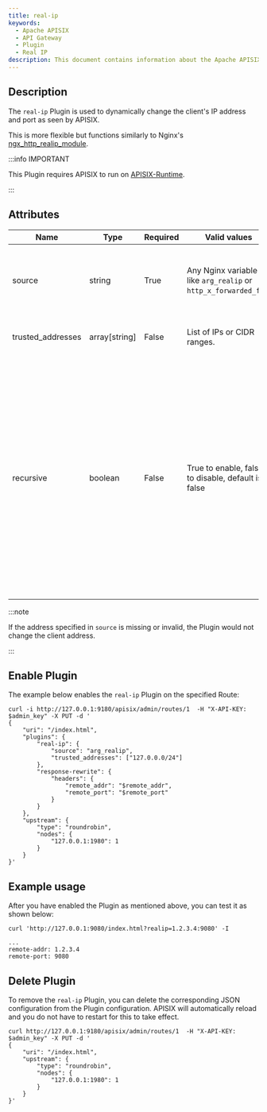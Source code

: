 ```yaml
---
title: real-ip
keywords:
  - Apache APISIX
  - API Gateway
  - Plugin
  - Real IP
description: This document contains information about the Apache APISIX real-ip Plugin.
---
```


<!--
#
# Licensed to the Apache Software Foundation (ASF) under one or more
# contributor license agreements.  See the NOTICE file distributed with
# this work for additional information regarding copyright ownership.
# The ASF licenses this file to You under the Apache License, Version 2.0
# (the "License"); you may not use this file except in compliance with
# the License.  You may obtain a copy of the License at
#
#     http://www.apache.org/licenses/LICENSE-2.0
#
# Unless required by applicable law or agreed to in writing, software
# distributed under the License is distributed on an "AS IS" BASIS,
# WITHOUT WARRANTIES OR CONDITIONS OF ANY KIND, either express or implied.
# See the License for the specific language governing permissions and
# limitations under the License.
#
-->

## Description

The `real-ip` Plugin is used to dynamically change the client's IP address and port as seen by APISIX.

This is more flexible but functions similarly to Nginx's [ngx_http_realip_module](https://nginx.org/en/docs/http/ngx_http_realip_module.html).

:::info IMPORTANT

This Plugin requires APISIX to run on [APISIX-Runtime](../FAQ.md#how-do-i-build-the-apisix-runtime-environment).

:::

## Attributes

| Name              | Type          | Required | Valid values                                                    | Description                                                                                                                                                                                                                                                                                                                                                |
|-------------------|---------------|----------|-----------------------------------------------------------------|------------------------------------------------------------------------------------------------------------------------------------------------------------------------------------------------------------------------------------------------------------------------------------------------------------------------------------------------------------|
| source            | string        | True     | Any Nginx variable like `arg_realip` or `http_x_forwarded_for`. | Dynamically sets the client's IP address and an optional port, or the client's host name, from APISIX's view.                                                                                                                                                                                                                                                                          |
| trusted_addresses | array[string] | False    | List of IPs or CIDR ranges.                                     | Dynamically sets the `set_real_ip_from` field.                                                                                                                                                                                                                                                                                                             |
| recursive         | boolean       | False    | True to enable, false to disable, default is false              | If recursive search is disabled, the original client address that matches one of the trusted addresses is replaced by the last address sent in the configured `source`. If recursive search is enabled, the original client address that matches one of the trusted addresses is replaced by the last non-trusted address sent in the configured `source`. |

:::note

If the address specified in `source` is missing or invalid, the Plugin would not change the client address.

:::

## Enable Plugin

The example below enables the `real-ip` Plugin on the specified Route:

```shell
curl -i http://127.0.0.1:9180/apisix/admin/routes/1  -H "X-API-KEY: $admin_key" -X PUT -d '
{
    "uri": "/index.html",
    "plugins": {
        "real-ip": {
            "source": "arg_realip",
            "trusted_addresses": ["127.0.0.0/24"]
        },
        "response-rewrite": {
            "headers": {
                "remote_addr": "$remote_addr",
                "remote_port": "$remote_port"
            }
        }
    },
    "upstream": {
        "type": "roundrobin",
        "nodes": {
            "127.0.0.1:1980": 1
        }
    }
}'
```

## Example usage

After you have enabled the Plugin as mentioned above, you can test it as shown below:

```shell
curl 'http://127.0.0.1:9080/index.html?realip=1.2.3.4:9080' -I
```

```shell
...
remote-addr: 1.2.3.4
remote-port: 9080
```

## Delete Plugin

To remove the `real-ip` Plugin, you can delete the corresponding JSON configuration from the Plugin configuration. APISIX will automatically reload and you do not have to restart for this to take effect.

```shell
curl http://127.0.0.1:9180/apisix/admin/routes/1  -H "X-API-KEY: $admin_key" -X PUT -d '
{
    "uri": "/index.html",
    "upstream": {
        "type": "roundrobin",
        "nodes": {
            "127.0.0.1:1980": 1
        }
    }
}'
```
